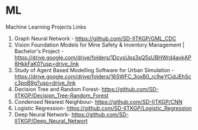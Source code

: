 # ML
Machine Learning Projects Links
1. Graph Neural Network - https://github.com/SD-IITKGP/GML_CDC
2. Vision Foundation Models for Mine Safety & Inventory Management | Bachelor's Project - https://drive.google.com/drive/folders/1DcysUps3sQ5sUBHWrd4avkAP8HkkFaK0?usp=drive_link
3. Study of Agent Based Modelling Software for Urban Simulation - https://drive.google.com/drive/folders/16SWFC_3oxB0_rc9wYCidJEhScc3poB9g?usp=drive_link
4. Decision Tree and Random Forest- https://github.com/SD-IITKGP/Decision_Tree-Random_Forest
5. Condensed Nearest Neighbour- https://github.com/SD-IITKGP/CNN
6. Logistic Regression- https://github.com/SD-IITKGP/Logistic_Regression
7. Deep Neural Network- https://github.com/SD-IITKGP/Deep_Neural_Networt

